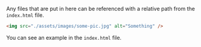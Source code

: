 Any files that are put in here can be referenced with a relative path from the `index.html` file.

```html
<img src="./assets/images/some-pic.jpg" alt="Something" />
```

You can see an example in the `index.html` file.
